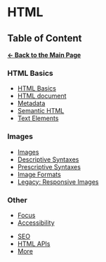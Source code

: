 # HTML

## Table of Content

[**&larr; Back to the Main Page**](./../README.md)

### HTML Basics

- [HTML Basics](./html-basics.md)
- [HTML document](./html-document.md)
- [Metadata](./metadata.md)
- [Semantic HTML](./semantic-html.md)
- [Text Elements](./text.md)

### Images

- [Images](./images.md)
- [Descriptive Syntaxes](./descriptive-syntaxes.md)
- [Prescriptive Syntaxes](./prescriptive-syntaxes.md)
- [Image Formats](./img-formats.md)
- [Legacy: Responsive Images](./responsive-imgs-legacy.md)

### Other

- [Focus](./focus.md)
- [Accessibility](./accessibility.md)

<div></div>

- [SEO](./seo.md)
- [HTML APIs](./html-apis.md)
- [More](./more.md)

<div></div>

<br>
